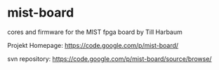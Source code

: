 mist-board
==========

cores and firmware for the MIST fpga board by Till Harbaum

Projekt Homepage:
https://code.google.com/p/mist-board/

svn repository:
https://code.google.com/p/mist-board/source/browse/

